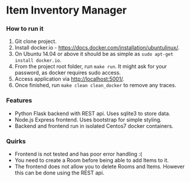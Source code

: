 Item Inventory Manager
======================

### How to run it
1. Git clone project.
2. Install docker.io - https://docs.docker.com/installation/ubuntulinux/.
  1. On Ubuntu 14.04 or above it should be as simple as ```sudo apt-get install docker.io```.
3. From the project root folder, run ```make run```. It might ask for your password, as docker requires sudo access.
4. Access application via [http://localhost:5001/](http://localhost:5001/).
5. Once finished, run ```make clean clean_docker``` to remove any traces.

### Features
- Python Flask backend with REST api. Uses sqlite3 to store data.
- Node.js Express frontend. Uses bootstrap for simple styling.
- Backend and frontend run in isolated Centos7 docker containers.

### Quirks
- Frontend is not tested and has poor error handling :(
- You need to create a Room before being able to add Items to it.
- The frontend does not allow you to delete Rooms and Items. However this can be done using the REST api.
